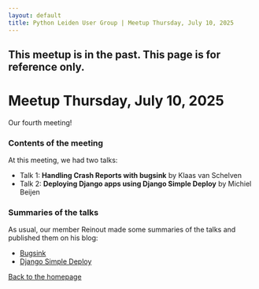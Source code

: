 ```yaml
---
layout: default
title: Python Leiden User Group | Meetup Thursday, July 10, 2025
---
```


## This meetup is in the past. This page is for reference only.

# Meetup Thursday, July 10, 2025

Our fourth meeting!

### Contents of the meeting

At this meeting, we had two talks:

- Talk 1: **Handling Crash Reports with bugsink** by Klaas van Schelven
- Talk 2: **Deploying Django apps using Django Simple Deploy** by Michiel
  Beijen

### Summaries of the talks

As usual, our member Reinout made some summaries of the talks and published
them on his blog:

- [Bugsink](https://reinout.vanrees.org/weblog/2025/07/10/1-bugsink.html)
- [Django Simple Deploy](https://reinout.vanrees.org/weblog/2025/07/10/2-django-simple-deploy.html)

[Back to the homepage](/)
